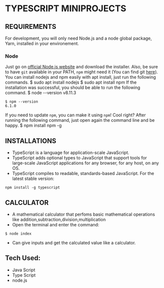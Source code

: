# TYPESCRIPT MINIPROJECTS

## REQUIREMENTS
For development, you will only need Node.js and a node global package, Yarn, installed in your environement.

### Node
Just go on [official Node.js website](https://nodejs.org/) and download the installer.
Also, be sure to have `git` available in your PATH, `npm` might need it (You can find git [here](https://git-scm.com/)).
You can install nodejs and npm easily with apt install, just run the following commands.
      $ sudo apt install nodejs
      $ sudo apt install npm
If the installation was successful, you should be able to run the following command.
    $ node --version
    v8.11.3
    
    $ npm --version
    6.1.0
If you need to update `npm`, you can make it using `npm`! Cool right? After running the following command, just open again the command line and be happy.
    $ npm install npm -g

## INSTALLATIONS

+ TypeScript is a language for application-scale JavaScript. 
+ TypeScript adds optional types to JavaScript that support tools for large-scale JavaScript applications for any browser, for any host, on any OS. 
+ TypeScript compiles to readable, standards-based JavaScript.
For the latest stable version:
```
npm install -g typescript
```

## CALCULATOR
+ A mathematical calculator that perfoms basic mathematical operations like addition,subtraction,division,multiplication
+ Open the terminal and enter the command:
```
$ node index
```
+ Can give inputs and get the calculated value like a calculator.

## Tech Used:
+ Java Script
+ Type Script
+ node.js
